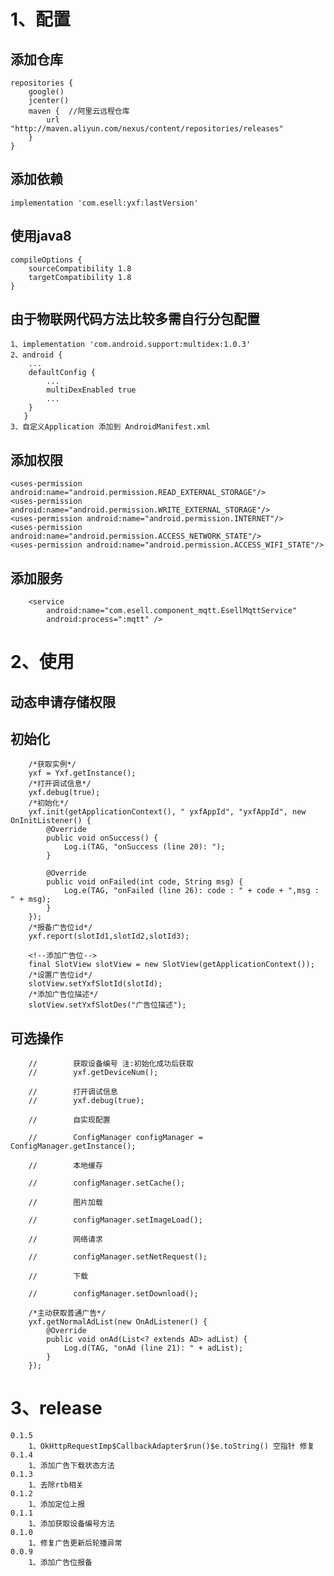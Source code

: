 # 1、配置
## 添加仓库 
    repositories {
        google()
        jcenter()
        maven {  //阿里云远程仓库
            url "http://maven.aliyun.com/nexus/content/repositories/releases"
        }
    }
## 添加依赖 
    implementation 'com.esell:yxf:lastVersion'
## 使用java8
    compileOptions {
        sourceCompatibility 1.8
        targetCompatibility 1.8
    }
## 由于物联网代码方法比较多需自行分包配置
    1、implementation 'com.android.support:multidex:1.0.3'
    2、android {
        ...
        defaultConfig {
            ...
            multiDexEnabled true
            ...
        }
       }
    3、自定义Application 添加到 AndroidManifest.xml


## 添加权限
    <uses-permission android:name="android.permission.READ_EXTERNAL_STORAGE"/>
    <uses-permission android:name="android.permission.WRITE_EXTERNAL_STORAGE"/>
    <uses-permission android:name="android.permission.INTERNET"/>
    <uses-permission android:name="android.permission.ACCESS_NETWORK_STATE"/>
    <uses-permission android:name="android.permission.ACCESS_WIFI_STATE"/>

    
## 添加服务
        <service
            android:name="com.esell.component_mqtt.EsellMqttService"
            android:process=":mqtt" />
# 2、使用
## 动态申请存储权限
## 初始化   
        /*获取实例*/
        yxf = Yxf.getInstance();
        /*打开调试信息*/
        yxf.debug(true);
        /*初始化*/
        yxf.init(getApplicationContext(), " yxfAppId", "yxfAppId", new OnInitListener() {
            @Override
            public void onSuccess() {
                Log.i(TAG, "onSuccess (line 20): ");
            }

            @Override
            public void onFailed(int code, String msg) {
                Log.e(TAG, "onFailed (line 26): code : " + code + ",msg : " + msg);
            }
        });
        /*报备广告位id*/
        yxf.report(slotId1,slotId2,slotId3);
        
        <!--添加广告位-->
        final SlotView slotView = new SlotView(getApplicationContext());
        /*设置广告位id*/
        slotView.setYxfSlotId(slotId);
        /*添加广告位描述*/
        slotView.setYxfSlotDes("广告位描述");
        
## 可选操作

        //        获取设备编号 注:初始化成功后获取
        //        yxf.getDeviceNum();
  
        //        打开调试信息
        //        yxf.debug(true);

        //        自实现配置

        //        ConfigManager configManager = ConfigManager.getInstance();

        //        本地缓存

        //        configManager.setCache();

        //        图片加载

        //        configManager.setImageLoad();

        //        网络请求

        //        configManager.setNetRequest();

        //        下载

        //        configManager.setDownload();               
                
        /*主动获取普通广告*/
        yxf.getNormalAdList(new OnAdListener() {
            @Override
            public void onAd(List<? extends AD> adList) {
                Log.d(TAG, "onAd (line 21): " + adList);
            }
        });
        
# 3、release
    0.1.5
        1、OkHttpRequestImp$CallbackAdapter$run()$e.toString() 空指针 修复
    0.1.4
        1、添加广告下载状态方法
    0.1.3 
        1、去除rtb相关
    0.1.2 
        1、添加定位上报
    0.1.1 
        1、添加获取设备编号方法
    0.1.0 
        1、修复广告更新后轮播异常
    0.0.9 
        1、添加广告位报备
              

        

